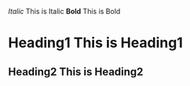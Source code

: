 *Italic* This is Italic
**Bold** This is Bold
# Heading1 This is Heading1
## Heading2 This is Heading2
